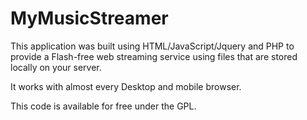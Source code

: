 MyMusicStreamer
===============
This application was built using HTML/JavaScript/Jquery and PHP to provide a Flash-free web streaming service using files that are stored locally on your server. 

It works with almost every Desktop and mobile browser.

This code is available for free under the GPL.

